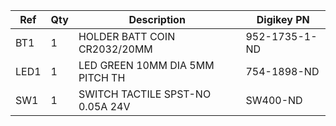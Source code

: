 |Ref|Qty|Description|Digikey PN|
|---|---|-----------|------|
|BT1|1|HOLDER BATT COIN CR2032/20MM|952-1735-1-ND|
|LED1|1|LED GREEN 10MM DIA 5MM PITCH TH|754-1898-ND|
|SW1|1|SWITCH TACTILE SPST-NO 0.05A 24V|SW400-ND|


